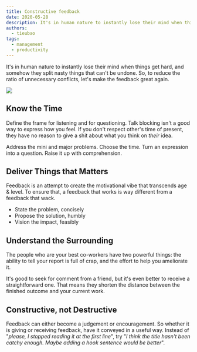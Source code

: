 ```yaml
---
title: Constructive feedback
date: 2020-05-28
description: It's in human nature to instantly lose their mind when things get hard, and somehow they split nasty things that can't be undone. So, to reduce the ratio of unnecessary conflicts, let's make the feedback great again.
authors:
  - tieubao
tags:
  - management
  - productivity
---
```


It's in human nature to instantly lose their mind when things get hard, and somehow they split nasty things that can't be undone. So, to reduce the ratio of unnecessary conflicts, let's make the feedback great again.

![](constructive-feedback_87ebb746e32fe99c9e895e0ef1ca29f8_md5.webp)

## Know the Time

Define the frame for listening and for questioning. Talk blocking isn't a good way to express how you feel. If you don't respect other's time of present, they have no reason to give a shit about what you think on _their_ idea.

Address the mini and major problems. Choose the time. Turn an expression into a question. Raise it up with comprehension.

## Deliver Things that Matters

Feedback is an attempt to create the motivational vibe that transcends age & level. To ensure that, a feedback that works is way different from a feedback that wack.

- State the problem, concisely
- Propose the solution, humbly
- Vision the impact, feasibly

## Understand the Surrounding

The people who are your best co-workers have two powerful things: the ability to tell your report is full of crap, and the effort to help you ameliorate it.

It's good to seek for comment from a friend, but it's even better to receive a straightforward one. That means they shorten the distance between the finished outcome and your current work.

## Constructive, not Destructive

Feedback can either become a judgement or encouragement. So whether it is giving or receiving feedback, have it conveyed in a useful way. Instead of "_please, I stopped reading it at the first line_", try "_I think the title hasn't been catchy enough. Maybe adding a hook sentence would be better_".

